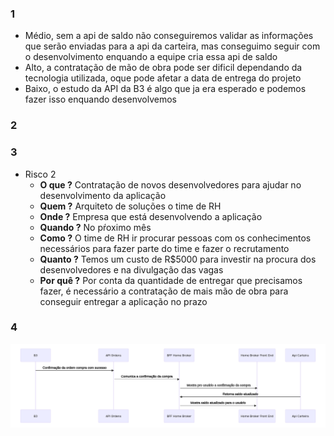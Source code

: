 
### 1 
  - Médio, sem a api de saldo não conseguiremos validar as informações que serão enviadas para a api da carteira, mas conseguimo seguir com o desenvolvimento enquando a equipe cria essa api de saldo
  - Alto, a contratação de mão de obra pode ser dificil dependando da tecnologia utilizada, oque pode afetar a data de entrega do projeto
  - Baixo, o estudo da API da B3 é algo que ja era esperado e podemos fazer isso enquando desenvolvemos

### 2


### 3
 - Risco 2
    - **O que ?** Contratação de novos desenvolvedores para ajudar no desenvolvimento da aplicação
    - **Quem ?** Arquiteto de soluções o time de RH
    - **Onde ?** Empresa que está desenvolvendo a aplicação
    - **Quando ?** No pŕoximo mês 
    - **Como ?** O time de RH ir procurar pessoas com os conhecimentos necessários para fazer parte do time e fazer o recrutamento
    - **Quanto ?** Temos um custo de R$5000 para investir na procura dos desenvolvedores e na divulgação das vagas
    - **Por quê ?** Por conta da quantidade de entregar que precisamos fazer, é necessário a contratação de mais mão de obra para conseguir entregar a aplicação no prazo

### 4

![Diagrama de Sequencia](diagrama_sequencia.png)

